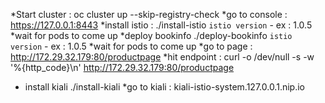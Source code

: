 *Start cluster : oc cluster up --skip-registry-check
*go to console : https://127.0.0.1:8443
*install istio : ./install-istio `istio version` - ex : 1.0.5
*wait for pods to come up 
*deploy bookinfo ./deploy-bookinfo `istio version` - ex : 1.0.5
*wait for pods to come up 
*go to page : http://172.29.32.179:80/productpage
*hit endpoint : curl -o /dev/null -s -w '%{http_code}\n' http://172.29.32.179:80/productpage
* install kiali ./install-kiali
*go to kiali : kiali-istio-system.127.0.0.1.nip.io